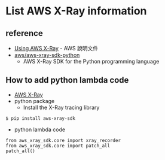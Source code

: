# List AWS X-Ray information

## reference
  * [Using AWS X-Ray](https://docs.aws.amazon.com/en_us/lambda/latest/dg/lambda-x-ray.html) - AWS 說明文件
  * [aws/aws-xray-sdk-python](https://github.com/aws/aws-xray-sdk-python)
    * AWS X-Ray SDK for the Python programming language

## How to add python lambda code
  * [AWS X-Ray](https://docs.datadoghq.com/integrations/amazon_xray/?tab=python)
  * python package
    * Install the X-Ray tracing library
```
$ pip install aws-xray-sdk
```

  * python lambda code
```
from aws_xray_sdk.core import xray_recorder
from aws_xray_sdk.core import patch_all
patch_all()
```
